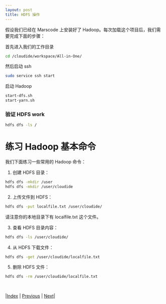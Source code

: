 ```yaml
---
layout: post
title: HDFS 操作
---
```


假设我们已经在 Marscode 上安装好了 Hadoop。每次加载这个项目后，我们需要完成下面的步骤：

首先进入我们的工作目录

```bash
cd /cloudide/workspace/All-in-One/
```

然后启动 ssh

```bash
sudo service ssh start
```

启动 Hadoop

```bash
start-dfs.sh
start-yarn.sh
```

### 验证 HDFS work

```bash
hdfs dfs -ls /
```

# 练习 Hadoop 基本命令

我们下面练习一些常用的 Hadoop 命令：

1. 创建 HDFS 目录：

```bash
hdfs dfs -mkdir /user
hdfs dfs -mkdir /user/cloudide
```

2. 上传文件到 HDFS：

```bash
hdfs dfs -put localfile.txt /user/cloudide/
```

请注意你的本地目录下有 localfile.txt 这个文件。

3. 查看 HDFS 目录内容：

```bash
hdfs dfs -ls /user/cloudide/
```

4. 从 HDFS 下载文件：

```bash
hdfs dfs -get /user/cloudide/localfile.txt
```

5. 删除 HDFS 文件：

```bash
hdfs dfs -rm /user/cloudide/localfile.txt
```

<br/>

|[Index](../) | [Previous](11-gpt) | [Next](15-wordcount)|
